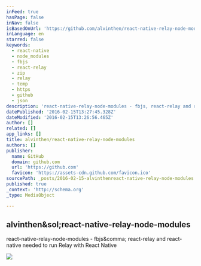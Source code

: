 ```yaml
---
inFeed: true
hasPage: false
inNav: false
isBasedOnUrl: 'https://github.com/alvinthen/react-native-relay-node-modules/tree/master'
inLanguage: en
starred: false
keywords:
  - react-native
  - node_modules
  - fbjs
  - react-relay
  - zip
  - relay
  - temp
  - https
  - github
  - json
description: 'react-native-relay-node-modules - fbjs, react-relay and react-native needed to run Relay with React Native'
datePublished: '2016-02-15T13:27:45.328Z'
dateModified: '2016-02-15T13:26:56.465Z'
author: []
related: []
app_links: []
title: alvinthen/react-native-relay-node-modules
authors: []
publisher:
  name: GitHub
  domain: github.com
  url: 'https://github.com'
  favicon: 'https://assets-cdn.github.com/favicon.ico'
sourcePath: _posts/2016-02-15-alvinthenreact-native-relay-node-modules.md
published: true
_context: 'http://schema.org'
_type: MediaObject

---
```

<article style=""><h1>alvinthen&amp;sol;react-native-relay-node-modules</h1><p>react-native-relay-node-modules - fbjs&amp;comma; react-relay and react-native needed to run Relay with React Native</p><img src="https://avatars0.githubusercontent.com/u/771989?v=3&amp;s=400" /></article>
